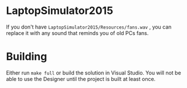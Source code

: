 # LaptopSimulator2015
If you don't have `LaptopSimulator2015/Resources/fans.wav` , you can replace it with any sound that reminds you of old PCs fans.
# Building
Either run `make full` or build the solution in Visual Studio. You will not be able to use the Designer until the project is built at least once.